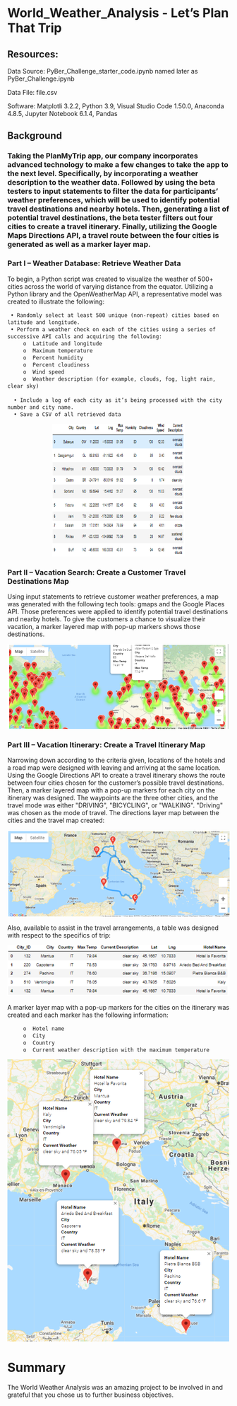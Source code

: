 #  World_Weather_Analysis - Let’s Plan That Trip
##  Resources:
Data Source: PyBer_Challenge_starter_code.ipynb named later as PyBer_Challenge.ipynb

Data File: file.csv

Software: Matplotli 3.2.2, Python 3.9, Visual Studio Code 1.50.0, Anaconda 4.8.5, Jupyter Notebook 6.1.4, Pandas

##  Background

### Taking the PlanMyTrip app, our company incorporates advanced technology to make a few changes to take the app to the next level. Specifically, by incorporating a weather description to the weather data. Followed by using the beta testers to input statements to filter the data for participants’ weather preferences, which will be used to identify potential travel destinations and nearby hotels. Then, generating a list of potential travel destinations, the beta tester filters out four cities to create a travel itinerary. Finally, utilizing the Google Maps Directions API, a travel route between the four cities is generated as well as a marker layer map.

###  Part I – Weather Database:  Retrieve Weather Data
To begin, a Python script was created to visualize the weather of 500+ cities across the world of varying distance from the equator. Utilizing a Python library and the OpenWeatherMap API,  a representative model was created to illustrate the following:

     • Randomly select at least 500 unique (non-repeat) cities based on latitude and longitude.
     • Perform a weather check on each of the cities using a series of successive API calls and acquiring the following:  
         o	Latitude and longitude
         o	Maximum temperature
         o	Percent humidity
         o	Percent cloudiness
         o	Wind speed
         o	Weather description (for example, clouds, fog, light rain, clear sky) 
         
      • Include a log of each city as it’s being processed with the city number and city name.
      • Save a CSV of all retrieved data 
      
<p align="center">
  <img width="300" height="300" src="https://github.com/jacquie0583/World_Weather_Analysis/blob/main/Image%201.png">
</p>   
      
 ###  Part II – Vacation Search:  Create a Customer Travel Destinations Map
Using input statements to retrieve customer weather preferences, a map was generated with the following tech tools:   gmaps and the Google Places API.   Those preferences were applied to identify potential travel destinations and nearby hotels. To give the customers a chance to visualize their vacation, a marker layered map with pop-up markers shows those destinations.

 ![Image 2 WeatherPy_vacation_map.png]( https://github.com/jacquie0583/World_Weather_Analysis/blob/main/Image%202%20WeatherPy_vacation_map.png)
 
 ###  Part III – Vacation Itinerary:  Create a Travel Itinerary Map
Narrowing down according to the criteria given, locations of the hotels and a road map were designed with leaving and arriving at the same location.  Using the Google Directions API to create a travel itinerary shows the route between four cities chosen for the customer’s possible travel destinations. Then, a marker layered map with a pop-up markers for each city on the itinerary was designed.  The waypoints are the three other cities, and the travel mode was either "DRIVING", "BICYCLING", or "WALKING".  "Driving" was chosen as the mode of travel.  The directions layer map between the cities and the travel map created:

![Image 3 WeatherPy_travel_map.png]( https://github.com/jacquie0583/World_Weather_Analysis/blob/main/Image%203%20WeatherPy_travel_map.png)

Also, available to assist in the travel arrangements, a table was designed with respect to the specifics of trip:

![Image 4.png](https://github.com/jacquie0583/World_Weather_Analysis/blob/main/Image%204.png)

A marker layer map with a pop-up markers for the cities on the itinerary was created and each marker has the following information: 

         o	Hotel name
         o	City
         o	Country
         o	Current weather description with the maximum temperature

![Image 5 WeatherPy_travel_map_markers.png](https://github.com/jacquie0583/World_Weather_Analysis/blob/main/Image%205%20WeatherPy_travel_map_markers.png)

#  Summary
 The World Weather Analysis was an amazing project to be involved in and grateful that you chose us to further business objectives.
 

